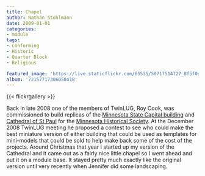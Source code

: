 ```yaml
---
title: Chapel
author: Nathan Stohlmann
date: 2009-01-01
categories:
- module
tags:
- Conforming
- Historic
- Quarter Block
- Religious

featured_image: 'https://live.staticflickr.com/65535/50717514727_8f5f0d764c_z.jpg'
album: '72157717306058418'
---
```


{{< flickrgallery >}}

Back in late 2008 one of the members of TwinLUG, Roy Cook, was commissioned to build replicas of the [Minnesota State Capital building](http://www.mnhs.org/places/sites/msc/) and [Cathedral of St Paul](http://www.cathedralsaintpaul.org/) for the [Minnesota Historical Society](http://www.mnhs.org/). At the December 2008 TwinLUG meeting he proposed a contest to see who could make the best miniature version of either building that could be used as templates for mini-models that could be sold to help make back some of the cost of the projects. Around Christmas that year I started up my version of the Cathedral and it came out as a fairly nice little chapel so I went ahead and put it on a module base. It stayed pretty much exactly like the original version until very recently when Jennifer did some landscaping.
